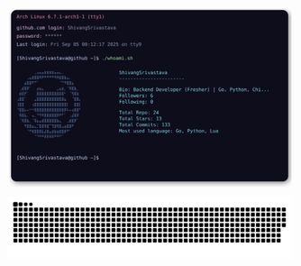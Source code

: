 ![My Terminal](https://raw.githubusercontent.com/shv-ng/shv-ng/refs/heads/output/terminal.svg)

![Snake](https://raw.githubusercontent.com/shv-ng/shv-ng/refs/heads/output/github-contribution-grid-snake-dark.svg)
